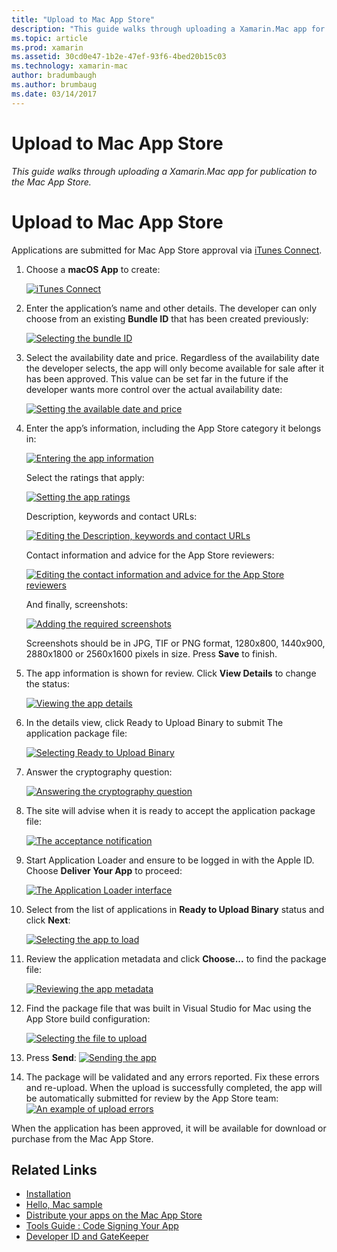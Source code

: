 ```yaml
---
title: "Upload to Mac App Store"
description: "This guide walks through uploading a Xamarin.Mac app for publication to the Mac App Store."
ms.topic: article
ms.prod: xamarin
ms.assetid: 30cd0e47-1b2e-47ef-93f6-4bed20b15c03
ms.technology: xamarin-mac
author: bradumbaugh
ms.author: brumbaug
ms.date: 03/14/2017
---
```


# Upload to Mac App Store

_This guide walks through uploading a Xamarin.Mac app for publication to the Mac App Store._

<a name="Upload_to_Mac_App_Store" />

# Upload to Mac App Store

Applications are submitted for Mac App Store approval via [iTunes Connect](http://itunesconnect.apple.com/).

1. Choose a **macOS App** to create: 

	[ ![](uploading-images/image65.png "iTunes Connect")](uploading-images/image65.png)

2. Enter the application’s name and other details. The developer can only choose from an existing **Bundle ID** that has been created
previously: 

	[ ![](uploading-images/image66.png "Selecting the bundle ID")](uploading-images/image66.png)

3. Select the availability date and price. Regardless of the availability
date the developer selects, the app will only become available for sale after it has been approved. This value can be set far in the future if the developer wants more control over the actual availability date: 

	[ ![](uploading-images/image67.png "Setting the available date and price")](uploading-images/image67.png)

4. Enter the app’s information, including the App Store category it
belongs in: 

	[ ![](uploading-images/image68.png "Entering the app information")](uploading-images/image68.png) 

	Select the ratings that apply: 

	[ ![](uploading-images/image69.png "Setting the app ratings")](uploading-images/image69.png) 

	Description, keywords and contact URLs: 

	[ ![](uploading-images/image70.png "Editing the Description, keywords and contact URLs")](uploading-images/image70.png) 

	Contact information and advice for the App Store reviewers: 

	[ ![](uploading-images/image71.png "Editing the contact information and advice for the App Store reviewers")](uploading-images/image71.png) 

	And finally, screenshots: 

	[ ![](uploading-images/image72.png "Adding the required screenshots")](uploading-images/image72.png) 

	Screenshots should be in JPG, TIF or PNG format, 1280x800, 1440x900,
2880x1800 or 2560x1600 pixels in size. Press **Save** to
finish.

5. The app information is shown for review. Click **View Details** to change the status: 

	[ ![](uploading-images/image73.png "Viewing the app details")](uploading-images/image73.png)

6. In the details view, click Ready to Upload Binary to submit
The application package file: 

	[ ![](uploading-images/image74.png "Selecting Ready to Upload Binary")](uploading-images/image74.png)

7. Answer the cryptography question: 

	[ ![](uploading-images/image75.png "Answering the cryptography question")](uploading-images/image75.png)

8. The site will advise when it is ready to accept the application
package file: 

	[ ![](uploading-images/image76.png "The acceptance notification")](uploading-images/image76.png)

9. Start Application Loader and ensure to be logged in with the Apple ID.
Choose **Deliver Your App** to proceed: 

	[ ![](uploading-images/image77.png "The Application Loader interface")](uploading-images/image77.png)

10. Select from the list of applications in **Ready to Upload
Binary** status and click **Next**: 

	[ ![](uploading-images/image78.png "Selecting the app to load")](uploading-images/image78.png)

11. Review the application metadata and click **Choose...** to find the package file: 

	[ ![](uploading-images/image79.png "Reviewing the app metadata")](uploading-images/image79.png)

12. Find the package file that was built in Visual Studio for Mac using the App Store build configuration: 

	[ ![](uploading-images/image80.png "Selecting the file to upload")](uploading-images/image80.png)

13) Press **Send**: 
	[ ![](uploading-images/image81.png "Sending the app")](uploading-images/image81.png)

14) The package will be validated and any errors reported. Fix these errors and re-upload. When the upload is successfully completed, the app will be automatically submitted for review by the App Store team: 
	[ ![](uploading-images/image82.png "An example of upload errors")](uploading-images/image82.png)

When the application has been approved, it will be available for download or purchase from the Mac App Store.


## Related Links

- [Installation](~//mac/get-started/installation.md)
- [Hello, Mac sample](~//mac/get-started/hello-mac.md)
- [Distribute your apps on the Mac App Store](https://developer.apple.com/devcenter/mac/checklist/)
- [Tools Guide : Code Signing Your App](https://developer.apple.com/library/mac/#documentation/ToolsLanguages/Conceptual/OSXWorkflowGuide/CodeSigning/CodeSigning.html)
- [Developer ID and GateKeeper](https://developer.apple.com/resources/developer-id/)
